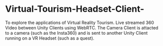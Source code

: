 # Virtual-Tourism-Headset-Client-
To explore the applications of Virtual Reality Tourism. Live streamed 360 Video between Unity Clients using WebRTC. The Camera Client is attacted to a camera (such as the Insta360) and is sent to another Unity Client running on a VR Headset (such as a quest). 


